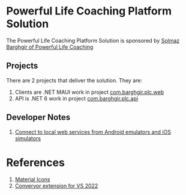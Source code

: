 ﻿# Powerful Life Coaching Platform Solution

The Powerful Life Coaching Platform Solution is sponsored by [Solmaz Barghgir of Powerful Life Coaching](http://barghgir.com/)

## Projects

There are 2 projects that deliver the solution. They are:

1. Clients are .NET MAUI work in project [com.barghgir.plc.web](https://github.com/abcox/com.barghgir.plc/tree/master/com.barghgir.plc.web)
2. API is .NET 6 work in project [com.barghgir.plc.api](https://github.com/abcox/com.barghgir.plc/tree/master/com.barghgir.plc.api)

## Developer Notes

1. [Connect to local web services from Android emulators and iOS simulators](https://learn.microsoft.com/en-us/dotnet/maui/data-cloud/local-web-services?view=net-maui-7.0)


# References

1. [Material Icons](https://github.com/AathifMahir/MauiIcons)
2. [Converyor extension for VS 2022](https://marketplace.visualstudio.com/items?itemName=vs-publisher-1448185.ConveyorbyKeyoti2022&ssr=false#overview)
